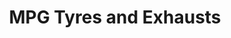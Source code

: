 ---
title: "MPG Tyres and Exhausts"
url: /port-talbot/mpg-tyres-and-exhausts/
shop: Autowerkstatt
---
